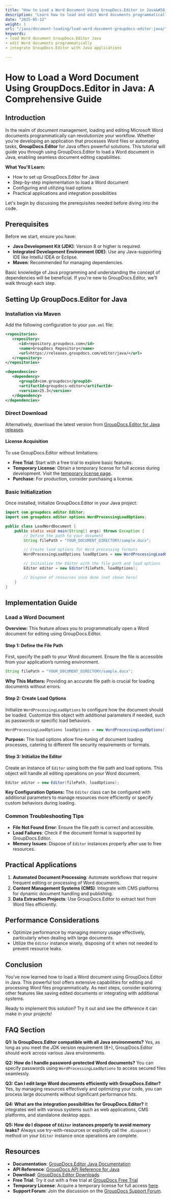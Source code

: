 ```yaml
---
title: "How to Load a Word Document Using GroupDocs.Editor in Java&#58; A Comprehensive Guide"
description: "Learn how to load and edit Word documents programmatically with GroupDocs.Editor for Java. This guide covers setup, implementation, and integration techniques."
date: "2025-05-12"
weight: 1
url: "/java/document-loading/load-word-document-groupdocs-editor-java/"
keywords:
- load Word document GroupDocs.Editor Java
- edit Word documents programmatically
- integrate GroupDocs.Editor with Java applications

---
```



# How to Load a Word Document Using GroupDocs.Editor in Java: A Comprehensive Guide

## Introduction

In the realm of document management, loading and editing Microsoft Word documents programmatically can revolutionize your workflow. Whether you're developing an application that processes Word files or automating tasks, **GroupDocs.Editor** for Java offers powerful solutions. This tutorial will guide you through using GroupDocs.Editor to load a Word document in Java, enabling seamless document editing capabilities.

**What You'll Learn:**
- How to set up GroupDocs.Editor for Java
- Step-by-step implementation to load a Word document
- Configuring and utilizing load options
- Practical applications and integration possibilities

Let's begin by discussing the prerequisites needed before diving into the code.

## Prerequisites

Before we start, ensure you have:
- **Java Development Kit (JDK)**: Version 8 or higher is required.
- **Integrated Development Environment (IDE)**: Use any Java-supporting IDE like IntelliJ IDEA or Eclipse.
- **Maven**: Recommended for managing dependencies.

Basic knowledge of Java programming and understanding the concept of dependencies will be beneficial. If you're new to GroupDocs.Editor, we'll walk through each step.

## Setting Up GroupDocs.Editor for Java

### Installation via Maven

Add the following configuration to your `pom.xml` file:

```xml
<repositories>
   <repository>
      <id>repository.groupdocs.com</id>
      <name>GroupDocs Repository</name>
      <url>https://releases.groupdocs.com/editor/java/</url>
   </repository>
</repositories>

<dependencies>
   <dependency>
      <groupId>com.groupdocs</groupId>
      <artifactId>groupdocs-editor</artifactId>
      <version>25.3</version>
   </dependency>
</dependencies>
```

### Direct Download

Alternatively, download the latest version from [GroupDocs.Editor for Java releases](https://releases.groupdocs.com/editor/java/).

#### License Acquisition
To use GroupDocs.Editor without limitations:
- **Free Trial**: Start with a free trial to explore basic features.
- **Temporary License**: Obtain a temporary license for full access during development. Visit the [temporary license page](https://purchase.groupdocs.com/temporary-license).
- **Purchase**: For production, consider purchasing a license.

### Basic Initialization
Once installed, initialize GroupDocs.Editor in your Java project:

```java
import com.groupdocs.editor.Editor;
import com.groupdocs.editor.options.WordProcessingLoadOptions;

public class LoadWordDocument {
    public static void main(String[] args) throws Exception {
        // Define the path to your document
        String filePath = "YOUR_DOCUMENT_DIRECTORY/sample.docx";

        // Create load options for Word processing formats
        WordProcessingLoadOptions loadOptions = new WordProcessingLoadOptions();

        // Initialize the Editor with the file path and load options
        Editor editor = new Editor(filePath, loadOptions);

        // Dispose of resources once done (not shown here)
    }
}
```

## Implementation Guide

### Load a Word Document
**Overview:** This feature allows you to programmatically open a Word document for editing using GroupDocs.Editor.

#### Step 1: Define the File Path
First, specify the path to your Word document. Ensure the file is accessible from your application’s running environment.

```java
String filePath = "YOUR_DOCUMENT_DIRECTORY/sample.docx";
```
**Why This Matters:** Providing an accurate file path is crucial for loading documents without errors.

#### Step 2: Create Load Options
Initialize `WordProcessingLoadOptions` to configure how the document should be loaded. Customize this object with additional parameters if needed, such as passwords or specific load behaviors.

```java
WordProcessingLoadOptions loadOptions = new WordProcessingLoadOptions();
```
**Purpose:** The load options allow fine-tuning of document loading processes, catering to different file security requirements or formats.

#### Step 3: Initialize the Editor
Create an instance of `Editor` using both the file path and load options. This object will handle all editing operations on your Word document.

```java
Editor editor = new Editor(filePath, loadOptions);
```
**Key Configuration Options:** The `Editor` class can be configured with additional parameters to manage resources more efficiently or specify custom behaviors during loading.

### Common Troubleshooting Tips
- **File Not Found Error**: Ensure the file path is correct and accessible.
- **Load Failures**: Check if the document format is supported by GroupDocs.Editor.
- **Memory Issues**: Dispose of `Editor` instances properly after use to free resources.

## Practical Applications
1. **Automated Document Processing**: Automate workflows that require frequent editing or processing of Word documents.
2. **Content Management Systems (CMS)**: Integrate with CMS platforms for dynamic document handling and publishing.
3. **Data Extraction Projects**: Use GroupDocs.Editor to extract text from Word files efficiently.

## Performance Considerations
- Optimize performance by managing memory usage effectively, particularly when dealing with large documents.
- Utilize the `Editor` instance wisely, disposing of it when not needed to prevent resource leaks.

## Conclusion
You've now learned how to load a Word document using GroupDocs.Editor in Java. This powerful tool offers extensive capabilities for editing and processing Word files programmatically. As next steps, consider exploring other features like saving edited documents or integrating with additional systems.

Ready to implement this solution? Try it out and see the difference it can make in your projects!

## FAQ Section
**Q1: Is GroupDocs.Editor compatible with all Java environments?**
Yes, as long as you meet the JDK version requirement (8+), GroupDocs.Editor should work across various Java environments.

**Q2: How do I handle password-protected Word documents?**
You can specify passwords using `WordProcessingLoadOptions` to access secured files seamlessly.

**Q3: Can I edit large Word documents efficiently with GroupDocs.Editor?**
Yes, by managing resources effectively and optimizing your code, you can process large documents without significant performance hits.

**Q4: What are the integration possibilities for GroupDocs.Editor?**
It integrates well with various systems such as web applications, CMS platforms, and standalone desktop apps.

**Q5: How do I dispose of `Editor` instances properly to avoid memory leaks?**
Always use try-with-resources or explicitly call the `.dispose()` method on your `Editor` instance once operations are complete.

## Resources
- **Documentation**: [GroupDocs.Editor Java Documentation](https://docs.groupdocs.com/editor/java/)
- **API Reference**: [GroupDocs API Reference for Java](https://reference.groupdocs.com/editor/java/)
- **Download**: [GroupDocs.Editor Downloads](https://releases.groupdocs.com/editor/java/)
- **Free Trial**: Try it out with a free trial at [GroupDocs Free Trial](https://releases.groupdocs.com/editor/java/)
- **Temporary License**: Acquire a temporary license for full access [here](https://purchase.groupdocs.com/temporary-license).
- **Support Forum**: Join the discussion on the [GroupDocs Support Forum](https://forum.groupdocs.com/c/editor/).
